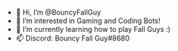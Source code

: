 - 👋 Hi, I’m @BouncyFallGuy
- 👀 I’m interested in Gaming and Coding Bots!
- 🌱 I’m currently learning how to play Fall Guys :)
- 📫 Discord: Bouncy Fall Guy#8680

<!---
BouncyFallGuy/BouncyFallGuy is a ✨ special ✨ repository because its `README.md` (this file) appears on your GitHub profile.
You can click the Preview link to take a look at your changes.
--->

